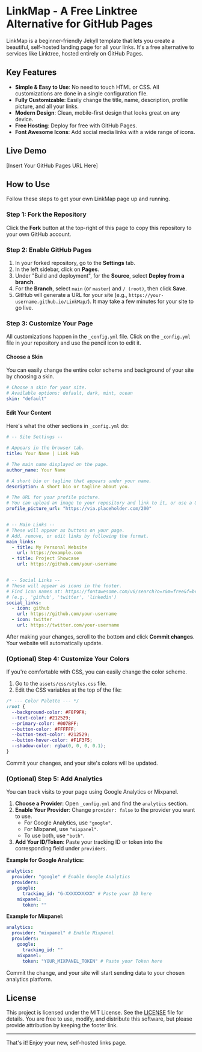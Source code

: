 # LinkMap - A Free Linktree Alternative for GitHub Pages

LinkMap is a beginner-friendly Jekyll template that lets you create a beautiful, self-hosted landing page for all your links. It's a free alternative to services like Linktree, hosted entirely on GitHub Pages.

## Key Features

- **Simple & Easy to Use**: No need to touch HTML or CSS. All customizations are done in a single configuration file.
- **Fully Customizable**: Easily change the title, name, description, profile picture, and all your links.
- **Modern Design**: Clean, mobile-first design that looks great on any device.
- **Free Hosting**: Deploy for free with GitHub Pages.
- **Font Awesome Icons**: Add social media links with a wide range of icons.

## Live Demo

[Insert Your GitHub Pages URL Here]

## How to Use

Follow these steps to get your own LinkMap page up and running.

### Step 1: Fork the Repository

Click the **Fork** button at the top-right of this page to copy this repository to your own GitHub account.

### Step 2: Enable GitHub Pages

1.  In your forked repository, go to the **Settings** tab.
2.  In the left sidebar, click on **Pages**.
3.  Under "Build and deployment", for the **Source**, select **Deploy from a branch**.
4.  For the **Branch**, select `main` (or `master`) and `/ (root)`, then click **Save**.
5.  GitHub will generate a URL for your site (e.g., `https://your-username.github.io/LinkMap/`). It may take a few minutes for your site to go live.

### Step 3: Customize Your Page

All customizations happen in the `_config.yml` file. Click on the `_config.yml` file in your repository and use the pencil icon to edit it.

#### Choose a Skin
You can easily change the entire color scheme and background of your site by choosing a skin.

```yaml
# Choose a skin for your site.
# Available options: default, dark, mint, ocean
skin: "default"
```

#### Edit Your Content
Here's what the other sections in `_config.yml` do:

```yaml
# -- Site Settings --

# Appears in the browser tab.
title: Your Name | Link Hub

# The main name displayed on the page.
author_name: Your Name

# A short bio or tagline that appears under your name.
description: A short bio or tagline about you.

# The URL for your profile picture.
# You can upload an image to your repository and link to it, or use a URL from another site.
profile_picture_url: "https://via.placeholder.com/200"


# -- Main Links --
# These will appear as buttons on your page.
# Add, remove, or edit links by following the format.
main_links:
  - title: My Personal Website
    url: https://example.com
  - title: Project Showcase
    url: https://github.com/your-username


# -- Social Links --
# These will appear as icons in the footer.
# Find icon names at: https://fontawesome.com/v6/search?o=r&m=free&f=brands
# (e.g., 'github', 'twitter', 'linkedin')
social_links:
  - icon: github
    url: https://github.com/your-username
  - icon: twitter
    url: https://twitter.com/your-username
```

After making your changes, scroll to the bottom and click **Commit changes**. Your website will automatically update.

### (Optional) Step 4: Customize Your Colors

If you're comfortable with CSS, you can easily change the color scheme.

1.  Go to the `assets/css/styles.css` file.
2.  Edit the CSS variables at the top of the file:

```css
/* --- Color Palette --- */
:root {
  --background-color: #F8F9FA;
  --text-color: #212529;
  --primary-color: #007BFF;
  --button-color: #FFFFFF;
  --button-text-color: #212529;
  --button-hover-color: #F1F3F5;
  --shadow-color: rgba(0, 0, 0, 0.1);
}
```

Commit your changes, and your site's colors will be updated.

### (Optional) Step 5: Add Analytics

You can track visits to your page using Google Analytics or Mixpanel.

1.  **Choose a Provider**: Open `_config.yml` and find the `analytics` section.
2.  **Enable Your Provider**: Change `provider: false` to the provider you want to use.
    *   For Google Analytics, use `"google"`.
    *   For Mixpanel, use `"mixpanel"`.
    *   To use both, use `"both"`.
3.  **Add Your ID/Token**: Paste your tracking ID or token into the corresponding field under `providers`.

**Example for Google Analytics:**
```yaml
analytics:
  provider: "google" # Enable Google Analytics
  providers:
    google:
      tracking_id: "G-XXXXXXXXXX" # Paste your ID here
    mixpanel:
      token: ""
```

**Example for Mixpanel:**
```yaml
analytics:
  provider: "mixpanel" # Enable Mixpanel
  providers:
    google:
      tracking_id: ""
    mixpanel:
      token: "YOUR_MIXPANEL_TOKEN" # Paste your Token here
```

Commit the change, and your site will start sending data to your chosen analytics platform.

## License

This project is licensed under the MIT License. See the [LICENSE](LICENSE) file for details. You are free to use, modify, and distribute this software, but please provide attribution by keeping the footer link.

---

That's it! Enjoy your new, self-hosted links page.
